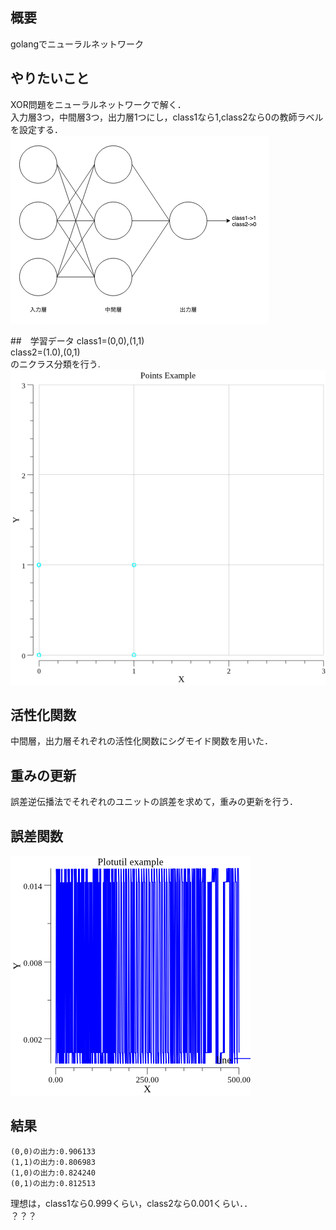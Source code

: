 ## 概要
golangでニューラルネットワーク

## やりたいこと
XOR問題をニューラルネットワークで解く．  
入力層3つ，中間層3つ，出力層1つにし，class1なら1,class2なら0の教師ラベルを設定する．  
![sample](https://github.com/mytheta/neural-network-go/blob/master/neural.png)



##　学習データ
class1=(0,0),(1,1)  
class2=(1.0),(0,1)  
のニクラス分類を行う.  
![sample](https://github.com/mytheta/neural-network-go/blob/master/report.png)

## 活性化関数
中間層，出力層それぞれの活性化関数にシグモイド関数を用いた．

## 重みの更新
誤差逆伝播法でそれぞれのユニットの誤差を求めて，重みの更新を行う．

## 誤差関数
![sample](https://github.com/mytheta/neural-network-go/blob/master/points.png)

## 結果
```
(0,0)の出力:0.906133
(1,1)の出力:0.806983
(1,0)の出力:0.824240
(0,1)の出力:0.812513
```
理想は，class1なら0.999くらい，class2なら0.001くらい．．  
？？？  
